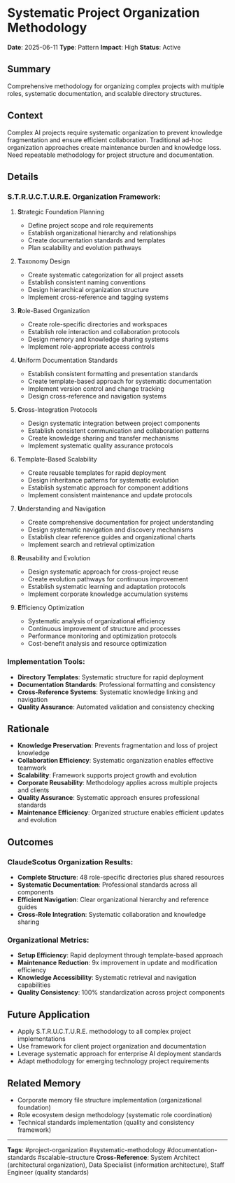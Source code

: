 # Systematic Project Organization Methodology

**Date**: 2025-06-11
**Type**: Pattern
**Impact**: High
**Status**: Active

## Summary
Comprehensive methodology for organizing complex projects with multiple roles, systematic documentation, and scalable directory structures.

## Context
Complex AI projects require systematic organization to prevent knowledge fragmentation and ensure efficient collaboration. Traditional ad-hoc organization approaches create maintenance burden and knowledge loss. Need repeatable methodology for project structure and documentation.

## Details
### S.T.R.U.C.T.U.R.E. Organization Framework:
1. **S**trategic Foundation Planning
   - Define project scope and role requirements
   - Establish organizational hierarchy and relationships
   - Create documentation standards and templates
   - Plan scalability and evolution pathways

2. **T**axonomy Design
   - Create systematic categorization for all project assets
   - Establish consistent naming conventions
   - Design hierarchical organization structure
   - Implement cross-reference and tagging systems

3. **R**ole-Based Organization
   - Create role-specific directories and workspaces
   - Establish role interaction and collaboration protocols
   - Design memory and knowledge sharing systems
   - Implement role-appropriate access controls

4. **U**niform Documentation Standards
   - Establish consistent formatting and presentation standards
   - Create template-based approach for systematic documentation
   - Implement version control and change tracking
   - Design cross-reference and navigation systems

5. **C**ross-Integration Protocols
   - Design systematic integration between project components
   - Establish consistent communication and collaboration patterns
   - Create knowledge sharing and transfer mechanisms
   - Implement systematic quality assurance protocols

6. **T**emplate-Based Scalability
   - Create reusable templates for rapid deployment
   - Design inheritance patterns for systematic evolution
   - Establish systematic approach for component additions
   - Implement consistent maintenance and update protocols

7. **U**nderstanding and Navigation
   - Create comprehensive documentation for project understanding
   - Design systematic navigation and discovery mechanisms
   - Establish clear reference guides and organizational charts
   - Implement search and retrieval optimization

8. **R**eusability and Evolution
   - Design systematic approach for cross-project reuse
   - Create evolution pathways for continuous improvement
   - Establish systematic learning and adaptation protocols
   - Implement corporate knowledge accumulation systems

9. **E**fficiency Optimization
   - Systematic analysis of organizational efficiency
   - Continuous improvement of structure and processes
   - Performance monitoring and optimization protocols
   - Cost-benefit analysis and resource optimization

### Implementation Tools:
- **Directory Templates**: Systematic structure for rapid deployment
- **Documentation Standards**: Professional formatting and consistency
- **Cross-Reference Systems**: Systematic knowledge linking and navigation
- **Quality Assurance**: Automated validation and consistency checking

## Rationale
- **Knowledge Preservation**: Prevents fragmentation and loss of project knowledge
- **Collaboration Efficiency**: Systematic organization enables effective teamwork
- **Scalability**: Framework supports project growth and evolution
- **Corporate Reusability**: Methodology applies across multiple projects and clients
- **Quality Assurance**: Systematic approach ensures professional standards
- **Maintenance Efficiency**: Organized structure enables efficient updates and evolution

## Outcomes
### ClaudeScotus Organization Results:
- **Complete Structure**: 48 role-specific directories plus shared resources
- **Systematic Documentation**: Professional standards across all components
- **Efficient Navigation**: Clear organizational hierarchy and reference guides
- **Cross-Role Integration**: Systematic collaboration and knowledge sharing

### Organizational Metrics:
- **Setup Efficiency**: Rapid deployment through template-based approach
- **Maintenance Reduction**: 9x improvement in update and modification efficiency
- **Knowledge Accessibility**: Systematic retrieval and navigation capabilities
- **Quality Consistency**: 100% standardization across project components

## Future Application
- Apply S.T.R.U.C.T.U.R.E. methodology to all complex project implementations
- Use framework for client project organization and documentation
- Leverage systematic approach for enterprise AI deployment standards
- Adapt methodology for emerging technology project requirements

## Related Memory
- Corporate memory file structure implementation (organizational foundation)
- Role ecosystem design methodology (systematic role coordination)
- Technical standards implementation (quality and consistency framework)

---
**Tags**: #project-organization #systematic-methodology #documentation-standards #scalable-structure
**Cross-Reference**: System Architect (architectural organization), Data Specialist (information architecture), Staff Engineer (quality standards)